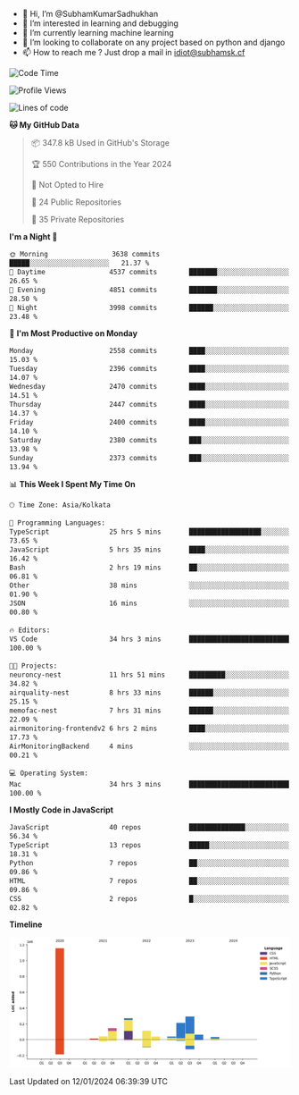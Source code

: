 - 👋 Hi, I’m @SubhamKumarSadhukhan
- 👀 I’m interested in learning and debugging
- 🌱 I’m currently learning machine learning
- 💞️ I’m looking to collaborate on any project based on python and django
- 📫 How to reach me ?
      Just drop a mail in idiot@subhamsk.cf

<!---
SubhamKumarSadhukhan/SubhamKumarSadhukhan is a ✨ special ✨ repository because its `README.md` (this file) appears on your GitHub profile.
You can click the Preview link to take a look at your changes.
--->


<!--START_SECTION:waka-->
![Code Time](http://img.shields.io/badge/Code%20Time-1%2C879%20hrs%2053%20mins-blue)

![Profile Views](http://img.shields.io/badge/Profile%20Views-1-blue)

![Lines of code](https://img.shields.io/badge/From%20Hello%20World%20I%27ve%20Written-2.4%20million%20lines%20of%20code-blue)

**🐱 My GitHub Data** 

> 📦 347.8 kB Used in GitHub's Storage 
 > 
> 🏆 550 Contributions in the Year 2024
 > 
> 🚫 Not Opted to Hire
 > 
> 📜 24 Public Repositories 
 > 
> 🔑 35 Private Repositories 
 > 
**I'm a Night 🦉** 

```text
🌞 Morning                3638 commits        █████░░░░░░░░░░░░░░░░░░░░   21.37 % 
🌆 Daytime                4537 commits        ███████░░░░░░░░░░░░░░░░░░   26.65 % 
🌃 Evening                4851 commits        ███████░░░░░░░░░░░░░░░░░░   28.50 % 
🌙 Night                  3998 commits        ██████░░░░░░░░░░░░░░░░░░░   23.48 % 
```
📅 **I'm Most Productive on Monday** 

```text
Monday                   2558 commits        ████░░░░░░░░░░░░░░░░░░░░░   15.03 % 
Tuesday                  2396 commits        ████░░░░░░░░░░░░░░░░░░░░░   14.07 % 
Wednesday                2470 commits        ████░░░░░░░░░░░░░░░░░░░░░   14.51 % 
Thursday                 2447 commits        ████░░░░░░░░░░░░░░░░░░░░░   14.37 % 
Friday                   2400 commits        ████░░░░░░░░░░░░░░░░░░░░░   14.10 % 
Saturday                 2380 commits        ███░░░░░░░░░░░░░░░░░░░░░░   13.98 % 
Sunday                   2373 commits        ███░░░░░░░░░░░░░░░░░░░░░░   13.94 % 
```


📊 **This Week I Spent My Time On** 

```text
🕑︎ Time Zone: Asia/Kolkata

💬 Programming Languages: 
TypeScript               25 hrs 5 mins       ██████████████████░░░░░░░   73.65 % 
JavaScript               5 hrs 35 mins       ████░░░░░░░░░░░░░░░░░░░░░   16.42 % 
Bash                     2 hrs 19 mins       ██░░░░░░░░░░░░░░░░░░░░░░░   06.81 % 
Other                    38 mins             ░░░░░░░░░░░░░░░░░░░░░░░░░   01.90 % 
JSON                     16 mins             ░░░░░░░░░░░░░░░░░░░░░░░░░   00.80 % 

🔥 Editors: 
VS Code                  34 hrs 3 mins       █████████████████████████   100.00 % 

🐱‍💻 Projects: 
neuroncy-nest            11 hrs 51 mins      █████████░░░░░░░░░░░░░░░░   34.82 % 
airquality-nest          8 hrs 33 mins       ██████░░░░░░░░░░░░░░░░░░░   25.15 % 
memofac-nest             7 hrs 31 mins       ██████░░░░░░░░░░░░░░░░░░░   22.09 % 
airmonitoring-frontendv2 6 hrs 2 mins        ████░░░░░░░░░░░░░░░░░░░░░   17.73 % 
AirMonitoringBackend     4 mins              ░░░░░░░░░░░░░░░░░░░░░░░░░   00.21 % 

💻 Operating System: 
Mac                      34 hrs 3 mins       █████████████████████████   100.00 % 
```

**I Mostly Code in JavaScript** 

```text
JavaScript               40 repos            ██████████████░░░░░░░░░░░   56.34 % 
TypeScript               13 repos            █████░░░░░░░░░░░░░░░░░░░░   18.31 % 
Python                   7 repos             ██░░░░░░░░░░░░░░░░░░░░░░░   09.86 % 
HTML                     7 repos             ██░░░░░░░░░░░░░░░░░░░░░░░   09.86 % 
CSS                      2 repos             █░░░░░░░░░░░░░░░░░░░░░░░░   02.82 % 
```



**Timeline**

![Lines of Code chart](https://raw.githubusercontent.com/SubhamKumarSadhukhan/SubhamKumarSadhukhan/main/assets/bar_graph.png)


 Last Updated on 12/01/2024 06:39:39 UTC
<!--END_SECTION:waka-->

